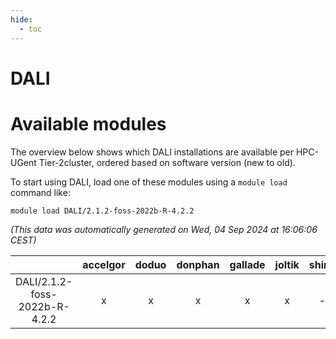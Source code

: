 ```yaml
---
hide:
  - toc
---
```


DALI
====

# Available modules


The overview below shows which DALI installations are available per HPC-UGent Tier-2cluster, ordered based on software version (new to old).

To start using DALI, load one of these modules using a `module load` command like:

```shell
module load DALI/2.1.2-foss-2022b-R-4.2.2
```

*(This data was automatically generated on Wed, 04 Sep 2024 at 16:06:06 CEST)*  

| |accelgor|doduo|donphan|gallade|joltik|shinx|skitty|
| :---: | :---: | :---: | :---: | :---: | :---: | :---: | :---: |
|DALI/2.1.2-foss-2022b-R-4.2.2|x|x|x|x|x|-|x|
